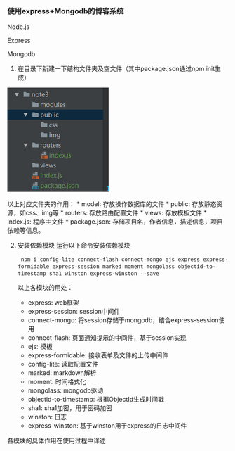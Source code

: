 ### 使用express+Mongodb的博客系统
Node.js

Express

Mongodb


1. 在目录下新建一下结构文件夹及空文件（其中package.json通过npm init生成）

![](../zImg/1.png)

以上对应文件夹的作用：
    * model: 存放操作数据库的文件
    * public:  存放静态资源，如css、img等
    * routers: 存放路由配置文件
    * views: 存放模板文件
    * index.js: 程序主文件
    * package.json: 存储项目名，作者信息，描述信息，项目依赖等信息。
    
2. 安装依赖模块
运行以下命令安装依赖模块

        npm i config-lite connect-flash connect-mongo ejs express express-formidable express-session marked moment mongolass objectid-to-timestamp sha1 winston express-winston --save
    以上各模块的用处：
    * express: web框架
    * express-session: session中间件
    * connect-mongo: 将session存储于mongodb，结合express-session使用
    * connect-flash: 页面通知提示的中间件，基于session实现
    * ejs: 模板
    * express-formidable: 接收表单及文件的上传中间件
    * config-lite: 读取配置文件
    * marked: markdown解析
    * moment: 时间格式化
    * mongolass: mongodb驱动
    * objectid-to-timestamp: 根据ObjectId生成时间戳
    * sha1: sha1加密，用于密码加密
    * winston: 日志
    * express-winston: 基于winston用于express的日志中间件
    
各模块的具体作用在使用过程中详述
    
